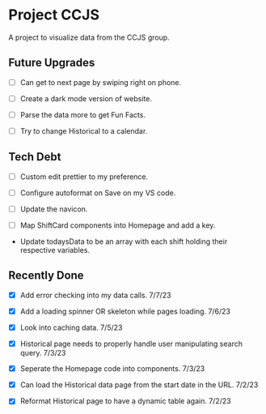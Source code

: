 # Project CCJS

A project to visualize data from the CCJS group.

## Future Upgrades

- [ ] Can get to next page by swiping right on phone.

- [ ] Create a dark mode version of website.

- [ ] Parse the data more to get Fun Facts.

- [ ] Try to change Historical to a calendar.

## Tech Debt

- [ ] Custom edit prettier to my preference.

- [ ] Configure autoformat on Save on my VS code.

- [ ] Update the navicon.

- [ ] Map ShiftCard components into Homepage and add a key.
- Update todaysData to be an array with each shift holding their respective variables.

## Recently Done

- [x] Add error checking into my data calls. 7/7/23

- [x] Add a loading spinner OR skeleton while pages loading. 7/6/23

- [x] Look into caching data. 7/5/23

- [x] Historical page needs to properly handle user manipulating search query. 7/3/23

- [x] Seperate the Homepage code into components. 7/3/23

- [x] Can load the Historical data page from the start date in the URL. 7/2/23

- [x] Reformat Historical page to have a dynamic table again. 7/2/23
